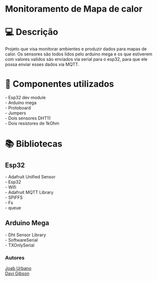 # Monitoramento de Mapa de calor

<h1 id="usage" > 💻 Descrição </h1>
Projeto que visa monitorar ambientes e produzir dados para mapas de calor. Os sensores são todos lidos pelo arduino mega e os que estiverem com valores validos são enviados via serial para o esp32, para que ele possa enviar esses dados via MQTT.

<h1 id="usage" > 🧰 Componentes utilizados </h1>
- Esp32 dev module<br>
- Arduino mega<br>
- Protoboard<br>
- Jumpers<br>
- Dois sensores DHT11<br>
- Dois resistores de 1kOhm<br>


<h1 id="usage" > 📚 Bibliotecas </h1>
<h2>Esp32</h2>
- Adafruit Unified Sensor<br>
- Esp32<br>
- Wifi<br>
- Adafruit MQTT Library<br>
- SPIFFS<br>
- Fs<br>
- queue<br>

<h2>Arduino Mega</h2>
- Dht Sensor Library<br>
- SoftwareSerial<br>
- TXOnlySerial<br>

<h3>Autores</h3>
<a href="https://github.com/JoabUrbano">Joab Urbano</a><br>
<a href="https://github.com/DaviGibson">Davi Gibson</a>